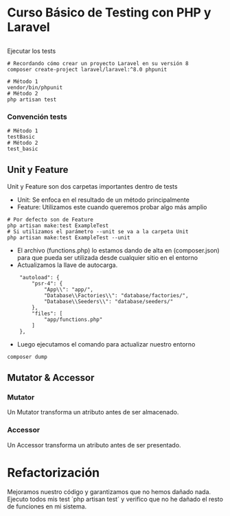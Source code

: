 # Curso Básico de Testing con PHP y Laravel

## 
Ejecutar los tests
```
# Recordando cómo crear un proyecto Laravel en su versión 8
composer create-project laravel/laravel:^8.0 phpunit

# Método 1
vendor/bin/phpunit
# Método 2
php artisan test
```
### Convención tests
```
# Método 1
testBasic
# Método 2
test_basic
```

## Unit y Feature
Unit y Feature son dos carpetas importantes dentro de tests
- Unit: Se enfoca en el resultado de un método principalmente
- Feature: Utilizamos este cuando queremos probar algo más amplio
```
# Por defecto son de Feature
php artisan make:test ExampleTest
# Si utilizamos el parámetro --unit se va a la carpeta Unit
php artisan make:test ExampleTest --unit
```

- El archivo (functions.php) lo estamos dando de alta en (composer.json) para que pueda ser utilizada desde cualquier sitio en el entorno
- Actualizamos la llave de autocarga.
```
    "autoload": {
        "psr-4": {
            "App\\": "app/",
            "Database\\Factories\\": "database/factories/",
            "Database\\Seeders\\": "database/seeders/"
        },
        "files": [
            "app/functions.php"
        ]
    },
```

- Luego ejecutamos el comando para actualizar nuestro entorno
```
composer dump
```

## Mutator & Accessor

### Mutator
Un Mutator transforma un atributo antes de ser almacenado.
### Accessor
Un Accessor transforma un atributo antes de ser presentado.

# Refactorización
Mejoramos nuestro código y garantizamos que no hemos dañado nada. Ejecuto todos mis test ´php artisan test´ y  verifico que no he dañado el resto de funciones en mi sistema.
